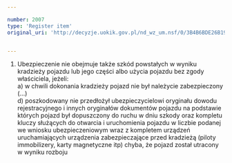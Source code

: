 ```yaml
---

number: 2007
type: 'Register item'
original_uri: 'http://decyzje.uokik.gov.pl/nd_wz_um.nsf/0/3B4B6BDE26B19786C12577910033B4F4?OpenDocument'


---
```


1. Ubezpieczenie nie obejmuje także szkód powstałych w wyniku kradzieży pojazdu lub jego części albo użycia pojazdu bez zgody właściciela, jeżeli:   
a) w chwili dokonania kradzieży pojazd nie był należycie zabezpieczony (...)      
d) poszkodowany nie przedłożył ubezpieczycielowi oryginału dowodu rejestracyjnego i innych oryginałów dokumentów pojazdu na podstawie których pojazd był dopuszczony do ruchu w dniu szkody oraz kompletu kluczy służących do otwarcia i uruchomienia pojazdu w liczbie podanej we wniosku ubezpieczeniowym wraz z kompletem urządzeń uruchamiających urządzenia zabezpieczające przed kradzieżą (piloty immobilizery, karty magnetyczne itp) chyba, że pojazd został utracony w wyniku rozboju
